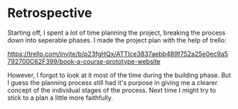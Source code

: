 
# Retrospective


Starting off, I spent a lot of time planning the project, breaking the process down into seperable phases. I  made the project plan with the help of trello:

https://trello.com/invite/b/p23fgHQx/ATTIce3837aebb489f752a25e0ec9a5792700C62F399/book-a-course-prototype-website

However, I forgot to look at it most of the time during the building phase. But I guess the planning process still had it's purpose in giving me a clearer concept of the individual stages of the process. Next time I might try to stick to a plan a little more faithfully.